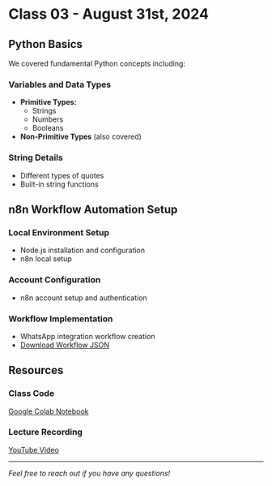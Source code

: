 # Class 03 - August 31st, 2024

## Python Basics

We covered fundamental Python concepts including:

### Variables and Data Types

- **Primitive Types:**
  - Strings
  - Numbers
  - Booleans
- **Non-Primitive Types** (also covered)

### String Details

- Different types of quotes
- Built-in string functions

## n8n Workflow Automation Setup

### Local Environment Setup

- Node.js installation and configuration
- n8n local setup

### Account Configuration

- n8n account setup and authentication

### Workflow Implementation

- WhatsApp integration workflow creation
- [Download Workflow JSON](class03_20250831/Get%20Started%20with%20Google%20Sheets%20in%20n8n.json)

## Resources

### Class Code

[Google Colab Notebook](https://colab.research.google.com/drive/1utmcVfBm-8PcHkiqmMQr1GTChbxI2Je-?usp=sharing)

### Lecture Recording

[YouTube Video](https://youtu.be/fW5FlypC3vo)

---

_Feel free to reach out if you have any questions!_
